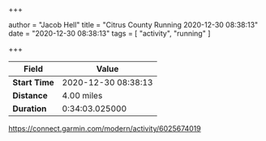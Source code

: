 +++

author = "Jacob Hell"
title = "Citrus County Running 2020-12-30 08:38:13"
date = "2020-12-30 08:38:13"
tags = [
    "activity", "running"
]

+++

<!--more-->

|Field  |Value  |
|--- | --- |
|**Start Time**|2020-12-30 08:38:13|
|**Distance**|4.00 miles|
|**Duration**|0:34:03.025000|

https://connect.garmin.com/modern/activity/6025674019